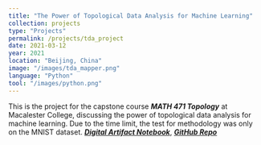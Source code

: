 ```yaml
---
title: "The Power of Topological Data Analysis for Machine Learning"
collection: projects
type: "Projects"
permalink: /projects/tda_project
date: 2021-03-12
year: 2021
location: "Beijing, China"
image: "/images/tda_mapper.png"
language: "Python"
tool: "/images/python.png"
---
```


This is the project for the capstone course ***MATH 471 Topology*** at Macalester College, discussing the power of topological data analysis for machine learning. Due to the time limit, the test for methodology was only on the MNIST dataset. [***Digital Artifact Notebook***](https://zcczhang.github.io/projects/The-Power-of-Topological-Data-Analysis-for-Machine-Learning.html), [***GitHub Repo***](https://github.com/zcczhang/TDA-project)
